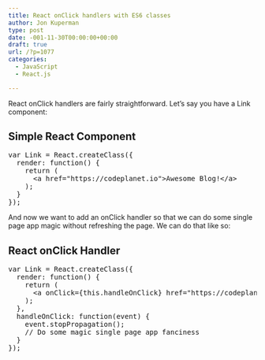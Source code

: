 ```yaml
---
title: React onClick handlers with ES6 classes
author: Jon Kuperman
type: post
date: -001-11-30T00:00:00+00:00
draft: true
url: /?p=1077
categories:
  - JavaScript
  - React.js

---
```

React onClick handlers are fairly straightforward. Let&#8217;s say you have a Link component:

## Simple React Component

<pre class="lang:js decode:true">var Link = React.createClass({
  render: function() {
    return (
      &lt;a href="https://codeplanet.io"&gt;Awesome Blog!&lt;/a&gt;
    );
  }
});</pre>

And now we want to add an onClick handler so that we can do some single page app magic without refreshing the page. We can do that like so:

## React onClick Handler

<pre class="lang:js decode:true ">var Link = React.createClass({
  render: function() {
    return (
      &lt;a onClick={this.handleOnClick} href="https://codeplanet.io"&gt;Awesome Blog!&lt;/a&gt;
    );
  },
  handleOnClick: function(event) {
    event.stopPropagation();
    // Do some magic single page app fanciness
  }
});</pre>